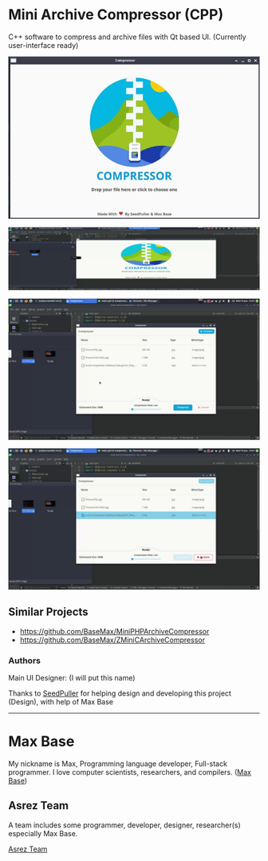 # Mini Archive Compressor (CPP)

C++  software to compress and archive files with Qt based UI. (Currently user-interface ready)

![Mini Cpp Archive Compressor](screen1.jpg)

![Demo - Mini Qml Archive Compressor](demo.gif)

![Mini C++ Archive Compressor](screen2.jpg)

![Mini C++ Archive Compressor](screen3.jpg)

## Similar Projects

- https://github.com/BaseMax/MiniPHPArchiveCompressor
- https://github.com/BaseMax/ZMiniCArchiveCompressor

### Authors

Main UI Designer: (I will put this name)

Thanks to [SeedPuller](github.com/SeedPuller) for helping design and developing this project (Design), with help of Max Base

---------

# Max Base

My nickname is Max, Programming language developer, Full-stack programmer. I love computer scientists, researchers, and compilers. ([Max Base](https://maxbase.org/))

## Asrez Team

A team includes some programmer, developer, designer, researcher(s) especially Max Base.

[Asrez Team](https://www.asrez.com/)
